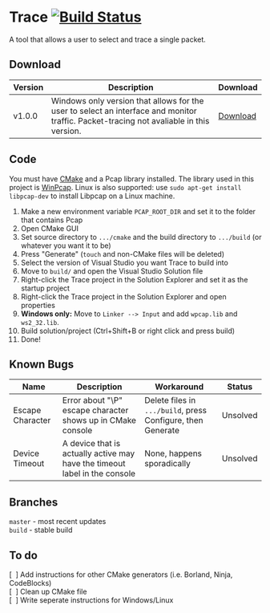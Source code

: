 # Trace [![Build Status](https://travis-ci.org/Noviv/Trace.svg)](https://travis-ci.org/Noviv/Trace)
A tool that allows a user to select and trace a single packet.

## Download
Version | Description | Download
--- | --- | ---
v1.0.0 | Windows only version that allows for the user to select an interface and monitor traffic. Packet-tracing not avaliable in this version. | [Download](https://github.com/Noviv/Trace/releases/download/v1.0.0/Trace.exe)

## Code
You must have [CMake](https://cmake.org/) and a Pcap library installed. The library used in this project is [WinPcap](https://www.winpcap.org/). Linux is also supported: use <code>sudo apt-get install libpcap-dev</code> to install Libpcap on a Linux machine.
<ol>
  <li>Make a new environment variable <code>PCAP_ROOT_DIR</code> and set it to the folder that contains Pcap</li>
  <li>Open CMake GUI</li>
  <li>Set source directory to <code>.../cmake</code> and the build directory to <code>.../build</code> (or whatever you want it to be)</li>
  <li>Press "Generate" (<code>touch</code> and non-CMake files will be deleted)</li>
  <li>Select the version of Visual Studio you want Trace to build into </li>
  <li>Move to <code>build/</code> and open the Visual Studio Solution file</li>
  <li>Right-click the Trace project in the Solution Explorer and set it as the startup project</li>
  <li>Right-click the Trace project in the Solution Explorer and open properties</li>
  <li><b>Windows only:</b> Move to <code>Linker --> Input</code> and add <code>wpcap.lib</code> and <code>ws2_32.lib</code>.
  <li>Build solution/project (Ctrl+Shift+B or right click and press build)</li>
  <li>Done!</li>
</ol>

## Known Bugs
Name | Description | Workaround | Status
--- | --- | --- | ---
Escape Character | Error about "\P" escape character shows up in CMake console | Delete files in <code>.../build</code>, press Configure, then Generate | Unsolved
Device Timeout | A device that is actually active may have the timeout label in the console | None, happens sporadically | Unsolved


## Branches
<code>master</code> - most recent updates<br>
<code>build</code> - stable build<br>

## To do
[&nbsp;&nbsp;] Add instructions for other CMake generators (i.e. Borland, Ninja, CodeBlocks)<br>
[&nbsp;&nbsp;] Clean up CMake file<br>
[&nbsp;&nbsp;] Write seperate instructions for Windows/Linux
